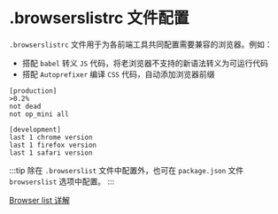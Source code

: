 # .browserslistrc 文件配置

`.browserslistrc` 文件用于为各前端工具共同配置需要兼容的浏览器。例如：

- 搭配 `babel` 转义 `JS` 代码，将老浏览器不支持的新语法转义为可运行代码
- 搭配 `Autoprefixer` 编译 `CSS` 代码，自动添加浏览器前缀

```
[production]
>0.2%
not dead
not op_mini all

[development]
last 1 chrome version
last 1 firefox version
last 1 safari version
```

:::tip
除在 `.browserslist` 文件中配置外，也可在 `package.json` 文件 `browserslist` 选项中配置。
:::

[Browser list 详解](https://eick.gitbook.io/notes/javascript/browser-list-xiang-jie)
